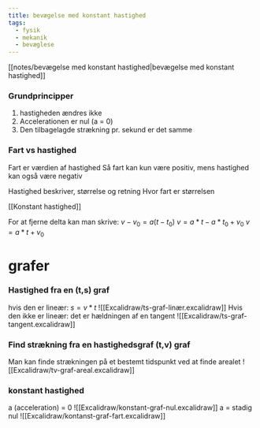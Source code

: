 ```yaml
---
title: bevægelse med konstant hastighed
tags:
  - fysik
  - mekanik
  - bevæglese
---
```

[[notes/bevægelse med konstant hastighed|bevægelse med konstant hastighed]]
### Grundprincipper
1) hastigheden ændres ikke
2) Accelerationen er nul (a = 0)
3) Den tilbagelagde strækning pr. sekund er det samme

### Fart vs hastighed
Fart er værdien af hastighed
Så fart kan kun være positiv, mens hastighed kan også være negativ

Hastighed beskriver, størrelse og retning
Hvor fart er størrelsen

[[Konstant hastighed]]

For at fjerne delta kan man skrive:
$v -v_{0}=a(t-t_{0})$
$v = a*t-a*t_{0}+v_{0}$
$v = a*t+v_{0}$

# grafer
### Hastighed fra en (t,s) graf
hvis den er lineær: $s = v * t$
![[Excalidraw/ts-graf-linær.excalidraw]]
Hvis den ikke er lineær: det er hældningen af en tangent
![[Excalidraw/ts-graf-tangent.excalidraw]]


### Find strækning fra en hastighedsgraf (t,v) graf
Man kan finde strækningen på et bestemt tidspunkt ved at finde arealet
![[Excalidraw/tv-graf-areal.excalidraw]]

### konstant hastighed
a (acceleration) = 0
![[Excalidraw/konstant-graf-nul.excalidraw]]
a = stadig nul
![[Excalidraw/kontanst-graf-fart.excalidraw]]
